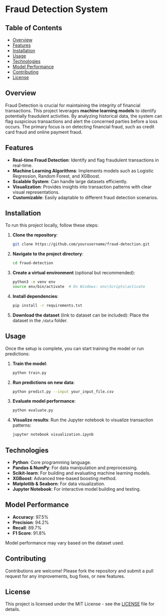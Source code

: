 # Fraud Detection System

## Table of Contents
- [Overview](#overview)
- [Features](#features)
- [Installation](#installation)
- [Usage](#usage)
- [Technologies](#technologies)
- [Model Performance](#model-performance)
- [Contributing](#contributing)
- [License](#license)

## Overview
Fraud Detection is crucial for maintaining the integrity of financial transactions. This project leverages **machine learning models** to identify potentially fraudulent activities. By analyzing historical data, the system can flag suspicious transactions and alert the concerned parties before a loss occurs. The primary focus is on detecting financial fraud, such as credit card fraud and online payment fraud.

## Features
- **Real-time Fraud Detection**: Identify and flag fraudulent transactions in real-time.
- **Machine Learning Algorithms**: Implements models such as Logistic Regression, Random Forest, and XGBoost.
- **Scalable System**: Can handle large datasets efficiently.
- **Visualization**: Provides insights into transaction patterns with clear visual representations.
- **Customizable**: Easily adaptable to different fraud detection scenarios.

## Installation

To run this project locally, follow these steps:

1. **Clone the repository**:
    ```bash
    git clone https://github.com/yourusername/fraud-detection.git
    ```

2. **Navigate to the project directory**:
    ```bash
    cd fraud-detection
    ```

3. **Create a virtual environment** (optional but recommended):
    ```bash
    python3 -m venv env
    source env/bin/activate  # On Windows: env\Scripts\activate
    ```

4. **Install dependencies**:
    ```bash
    pip install -r requirements.txt
    ```

5. **Download the dataset** (link to dataset can be included):
    Place the dataset in the `/data` folder.

## Usage

Once the setup is complete, you can start training the model or run predictions:

1. **Train the model**:
    ```bash
    python train.py
    ```

2. **Run predictions on new data**:
    ```bash
    python predict.py --input your_input_file.csv
    ```

3. **Evaluate model performance**:
    ```bash
    python evaluate.py
    ```

4. **Visualize results**:
    Run the Jupyter notebook to visualize transaction patterns:
    ```bash
    jupyter notebook visualization.ipynb
    ```

## Technologies
- **Python**: Core programming language.
- **Pandas & NumPy**: For data manipulation and preprocessing.
- **Scikit-learn**: For building and evaluating machine learning models.
- **XGBoost**: Advanced tree-based boosting method.
- **Matplotlib & Seaborn**: For data visualization.
- **Jupyter Notebook**: For interactive model building and testing.

## Model Performance
- **Accuracy**: 97.5%
- **Precision**: 94.2%
- **Recall**: 89.7%
- **F1 Score**: 91.8%

Model performance may vary based on the dataset used.

## Contributing
Contributions are welcome! Please fork the repository and submit a pull request for any improvements, bug fixes, or new features.

## License
This project is licensed under the MIT License - see the [LICENSE](LICENSE) file for details.
